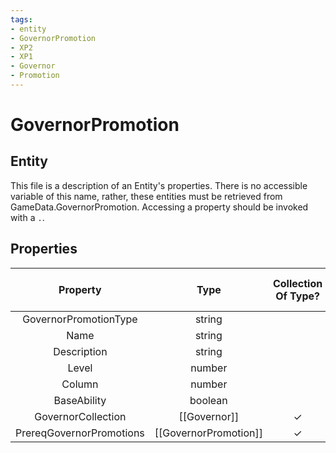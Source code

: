 ```yaml
---
tags:
- entity
- GovernorPromotion
- XP2
- XP1
- Governor
- Promotion
---
```

# GovernorPromotion
## Entity
This file is a description of an Entity's properties. There is no accessible variable of this name, rather, these entities must be retrieved from GameData.GovernorPromotion. Accessing a property should be invoked with a `.`.
## Properties
|	Property	|	Type	|	Collection Of Type?	|	May Be Nil?	|	Default	|	References	|	Key	|	Notes	|
|	:-:	|	:-:	|	:-:	|	:-:	|	:-:	|	:-:	|	:-:	|	-:	|
|	GovernorPromotionType	|	string	|		|		|		|		|		|	|
|	Name	|	string	|		|		|		|		|		|	|
|	Description	|	string	|		|		|		|		|		|	|
|	Level	|	number	|		|		|	0	|		|		|	|
|	Column	|	number	|		|		|	0	|		|		|	|
|	BaseAbility	|	boolean	|		|		|	0	|		|		|	|
|	GovernorCollection	|	[[Governor]]	|	✓	|	✓	|		|		|		|	|
|	PrereqGovernorPromotions	|	[[GovernorPromotion]]	|	✓	|	✓	|		|		|		|	|
